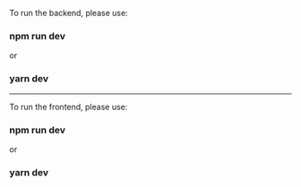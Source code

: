 To run the backend, please use:

### npm run dev 

or 

### yarn dev

------------------------------------------


To run the frontend, please use:

### npm run dev

or 

### yarn dev
